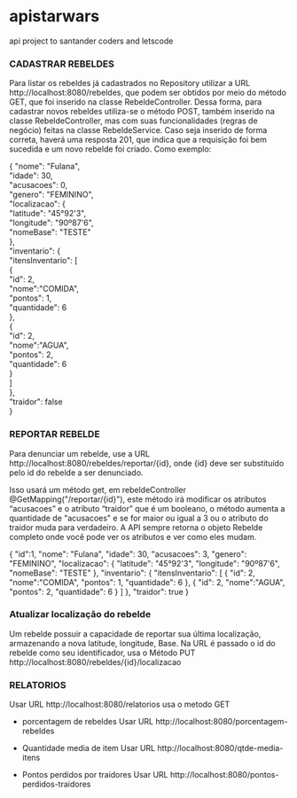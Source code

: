 # apistarwars
api project to santander coders and letscode

### CADASTRAR REBELDES
Para listar os rebeldes já cadastrados no Repository utilizar a URL http://localhost:8080/rebeldes, que podem ser obtidos por meio do método GET, que foi inserido na classe RebeldeController.
Dessa forma, para cadastrar novos rebeldes utiliza-se o método POST, também inserido na classe RebeldeController, mas com suas funcionalidades (regras de negócio) feitas na classe RebeldeService. Caso seja inserido de forma correta, haverá uma resposta 201, que indica que a requisição foi bem sucedida e um novo rebelde foi criado.
Como exemplo: 

{
    "nome": "Fulana",<br>
    "idade": 30,<br>
    "acusacoes": 0,<br>
    "genero": "FEMININO",<br>
    "localizacao": {<br>
      "latitude": "45°92'3",<br>
      "longitude": "90º87'6",<br>
      "nomeBase": "TESTE"<br>
    },<br>
    "inventario": {<br>
      "itensInventario": [<br>
          {<br>
              "id": 2,<br>
              "nome":"COMIDA",<br>
              "pontos": 1,<br>
              "quantidade": 6<br>
          },<br>
          {<br>
              "id": 2,<br>
              "nome":"AGUA",<br>
              "pontos": 2,<br>
              "quantidade": 6<br>
          }<br>
        ]<br>
    },<br>
    "traidor": false<br>
}

### REPORTAR REBELDE

Para denunciar um rebelde, use a URL http://localhost:8080/rebeldes/reportar/{id}, onde {id} deve ser substituído pelo id do rebelde a ser denunciado.

Isso usará um método get, em rebeldeController @GetMapping("/reportar/{id}"), este método irá modificar os atributos “acusacoes” e o atributo “traidor” que é um booleano, o método aumenta a quantidade de "acusacoes" e se for maior ou igual a 3 ou o atributo do traidor muda para verdadeiro. A API sempre retorna o objeto Rebelde completo onde você pode ver os atributos e ver como eles mudam.

{
   "id":1,
    "nome": "Fulana",
    "idade": 30,
    "acusacoes": 3,
    "genero": "FEMININO",
    "localizacao": {
      "latitude": "45°92'3",
      "longitude": "90º87'6",
      "nomeBase": "TESTE"
    },
    "inventario": {
      "itensInventario": [
          {
              "id": 2,
              "nome":"COMIDA",
              "pontos": 1,
              "quantidade": 6
          },
          {
              "id": 2,
              "nome":"AGUA",
              "pontos": 2,
              "quantidade": 6
          }
        ]
    },
    "traidor": true
}


### Atualizar localização do rebelde

Um rebelde possuir a capacidade de reportar sua última localização, armazenando a nova latitude, longitude, Base.
Na URL é passado o id do rebelde como seu identificador, usa o Método PUT  http://localhost:8080/rebeldes/{id}/localizacao 


### RELATORIOS
Usar URL  http://localhost:8080/relatorios usa o metodo GET

- porcentagem de rebeldes
Usar URL  http://localhost:8080/porcentagem-rebeldes

- Quantidade media de item
Usar URL  http://localhost:8080/qtde-media-itens 

- Pontos perdidos por traidores
Usar URL  http://localhost:8080/pontos-perdidos-traidores 

